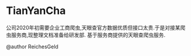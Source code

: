 # TianYanCha

公司2020年初需要企业工商爬虫,天眼查官方数据优质但接口太贵.于是对接某爬虫服务商,现整理文档准备给研发部.
基于服务商提供的天眼查爬虫服务.

@author ReichesGeld
